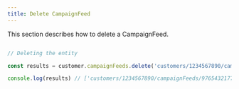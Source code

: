 ```yaml
---
title: Delete CampaignFeed 
---
```


This section describes how to delete a CampaignFeed.



```javascript

// Deleting the entity

const results = customer.campaignFeeds.delete('customers/1234567890/campaignFeeds')

console.log(results) // ['customers/1234567890/campaignFeeds/9765432177']

```